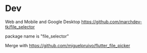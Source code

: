 # Dev


Web and Mobile and Google Desktop
https://github.com/marchdev-tk/file_selector

package name is "file_selector"

Merge with https://github.com/miguelpruivo/flutter_file_picker